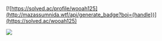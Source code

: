 [![https://solved.ac/profile/wooah125](http://mazassumnida.wtf/api/generate_badge?boj={handle})](https://solved.ac/wooah125)

![](https://github-profile-summary-cards.vercel.app/api/cards/profile-details?username=dltkdgns3435&theme=solarized)
